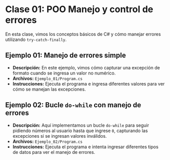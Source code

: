 # Clase 01: POO Manejo y control de errores

En esta clase, vimos los conceptos básicos de C# y cómo manejar errores utilizando `try-catch-finally`.

## Ejemplo 01: Manejo de errores simple
- **Descripción:** En este ejemplo, vimos cómo capturar una excepción de formato cuando se ingresa un valor no numérico.
- **Archivos:** `Ejemplo_01/Program.cs`
- **Instrucciones:** Ejecuta el programa e ingresa diferentes valores para ver cómo se manejan las excepciones.

## Ejemplo 02: Bucle `do-while` con manejo de errores
- **Descripción:** Aquí implementamos un bucle `do-while` para seguir pidiendo números al usuario hasta que ingrese `0`, capturando las excepciones si se ingresan valores inválidos.
- **Archivos:** `Ejemplo_02/Program.cs`
- **Instrucciones:** Ejecuta el programa e intenta ingresar diferentes tipos de datos para ver el manejo de errores.

